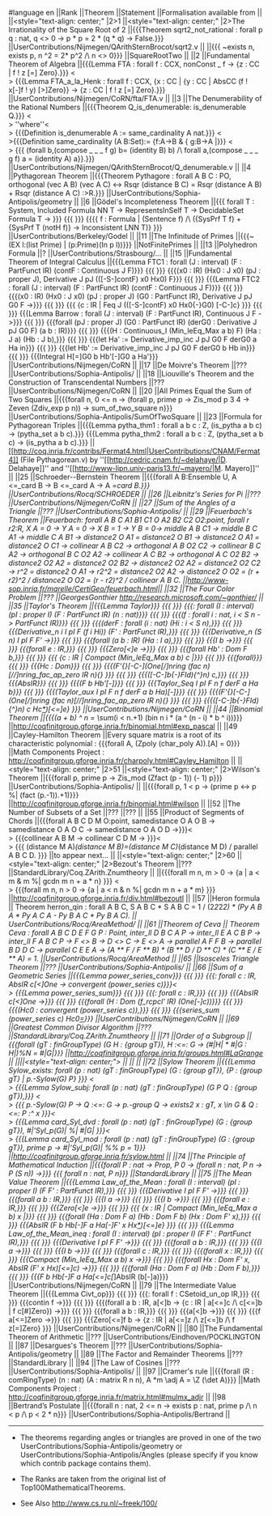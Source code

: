 #language en
||Rank ||Theorem ||Statement ||Formalisation available from ||
||<style="text-align: center;" |2>1 ||<style="text-align: center;" |2>The Irrationality of the Square Root of 2 ||{{{Theorem sqrt2_not_rational : forall p q : nat, q <> 0 -> p * p = 2 * (q * q) -> False.}}} ||UserContributions/Nijmegen/QArithSternBrocot/sqrt2.v ||
||{{{  ~exists n, exists p, n ^2 = 2* p^2 /\ n <> 0}}} ||SquareRootTwo ||
||2 ||Fundamental Theorem of Algebra ||{{{Lemma FTA : forall f : CCX, nonConst _ f -> {z : CC | f ! z [=] Zero}.}}} <<BR>> {{{Lemma FTA_a_la_Henk : forall f : CCX, {x : CC | {y : CC | AbsCC (f ! x[-]f ! y) [>]Zero}} -> {z : CC | f ! z [=] Zero}.}}} ||UserContributions/Nijmegen/CoRN/fta/FTA.v ||
||3 ||The Denumerability of the Rational Numbers ||{{{Theorem Q_is_denumerable: is_denumerable Q.}}} <<BR>> ''where''<<BR>> {{{Definition is_denumerable A := same_cardinality A nat.}}} <<BR>>{{{Definition same_cardinality (A B:Set):= {f:A->B & { g:B->A |}}} <<BR>> {{{ (forall b,(compose _ _ _ f g) b= (identity B) b) /\ forall a,(compose _ _ _ g f) a = (identity A) a}}.}}} ||UserContributions/Nijmegen/QArithSternBrocot/Q_denumerable.v ||
||4 ||Pythagorean Theorem ||{{{Theorem Pythagore : forall A B C : PO, orthogonal (vec A B) (vec A C) <-> Rsqr (distance B C) = Rsqr (distance A B) + Rsqr (distance A C) :>R.}}} ||UserContributions/Sophia-Antipolis/geometry ||
||6 ||Gödel's Incompleteness Theorem ||{{{ forall T : System, Included Formula NN T -> RepresentsInSelf T -> DecidableSet Formula T -> }}} {{{ }}} {{{{ f : Formula | (Sentence f) /\ ({SysPrf T f} + {SysPrf T (notH f)} -> Inconsistent LNN T)} }}} ||UserContributions/Berkeley/Godel ||
||11 ||The Infinitude of Primes ||{{{~(EX l:(list Prime) | (p:Prime)(In p l))}}} ||NotFinitePrimes ||
||13 ||Polyhedron Formula ||? ||UserContributions/Strasbourg/... ||
||15 ||Fundamental Theorem of Integral Calculus ||{{{Lemma FTC1 : forall (J : interval) (F : PartFunct IR) (contF : Continuous J F)}}} {{{ }}} {{{(x0 : IR) (Hx0 : J x0) (pJ : proper J), Derivative J pJ (([-S-]contF) x0 Hx0) F}}} {{{ }}} {{{Lemma FTC2 : forall (J : interval) (F : PartFunct IR) (contF : Continuous J F)}}} {{{ }}} {{{(x0 : IR) (Hx0 : J x0) (pJ : proper J) (G0 : PartFunct IR), Derivative J pJ G0 F ->}}} {{{ }}} {{{ {c : IR | Feq J (([-S-]contF) x0 Hx0{-}G0) [-C-]c} }}} {{{ }}} {{{Lemma Barrow : forall (J : interval) (F : PartFunct IR), Continuous J F ->}}} {{{ }}} {{{forall (pJ : proper J) (G0 : PartFunct IR) (derG0 : Derivative J pJ G0 F) (a b : IR)}}} {{{ }}} {{{(H : Continuous_I (Min_leEq_Max a b) F) (Ha : J a) (Hb : J b),}}} {{{ }}} {{{let Ha' := Derivative_imp_inc J pJ G0 F derG0 a Ha in}}} {{{ }}} {{{let Hb' := Derivative_imp_inc J pJ G0 F derG0 b Hb in}}} {{{ }}} {{{Integral H[=]G0 b Hb'[-]G0 a Ha'}}} ||UserContributions/Nijmegen/CoRN ||
||17 ||De Moivre's Theorem ||??? ||UserContributions/Sophia-Antipolis/ ||
||18 ||Liouville's Theorem and the Construction of Transcendental Numbers ||??? ||UserContributions/Nijmegen/CoRN ||
||20 ||All Primes Equal the Sum of Two Squares ||{{{forall n, 0 <= n -> (forall p, prime p -> Zis_mod p 3 4 ->  Zeven (Zdiv_exp p n)) -> sum_of_two_square n}}} ||UserContributions/Sophia-Antipolis/SumOfTwoSquare ||
||23 ||Formula for Pythagorean Triples ||{{{Lemma pytha_thm1 : forall a b c : Z, (is_pytha a b c) -> (pytha_set a b c).}}} {{{Lemma pytha_thm2 : forall a b c : Z, (pytha_set a b c) -> (is_pytha a b c).}}} ||[[http://coq.inria.fr/contribs/Fermat4.html|UserContributions/CNAM/Fermat4]] (File Pythagorean.v) by ''[[http://cedric.cnam.fr/~delahaye/|D. Delahaye]]'' and ''[[http://www-lipn.univ-paris13.fr/~mayero/|M. Mayero]]'' ||
||25 ||Schroeder--Bernstein Theorem ||{{{forall A B:Ensemble U, A <=_card B -> B <=_card A -> A =_card B.}}} ||UserContributions/Rocq/SCHROEDER ||
||26 ||Leibnitz's Series for Pi ||??? ||UserContributions/Nijmegen/CoRN ||
||27 ||Sum of the Angles of a Triangle ||??? ||UserContributions/Sophia-Antipolis/ ||
||29 ||Feuerbach's Theorem ||Feuerbach:  forall A B C A1 B1 C1 O A2 B2 C2 O2:point, forall r r2:R, X A = 0 -> Y A =  0 -> X B = 1 -> Y B =  0-> middle A B C1 -> middle B C A1 -> middle C A B1 -> distance2 O A1 = distance2 O B1 -> distance2 O A1 = distance2 O C1 -> collinear A B C2 -> orthogonal A B O2 C2 -> collinear B C A2 -> orthogonal B C O2 A2 -> collinear A C B2 -> orthogonal A C O2 B2 -> distance2 O2 A2 = distance2 O2 B2 -> distance2 O2 A2 = distance2 O2 C2 -> r^2 = distance2 O A1 -> r2^2 = distance2 O2 A2 -> distance2 O O2 = (r + r2)^2 \/ distance2 O O2 = (r - r2)^2 \/ collinear A B C. ||http://www-sop.inria.fr/marelle/CertiGeo/feuerbach.html||
||32 ||The Four Color Problem ||??? ||GeorgesGonthier http://research.microsoft.com/~gonthier/ ||
||35 ||Taylor's Theorem ||{{{Lemma Taylor}}} {{{ }}} {{{: forall (I : interval) (pI : proper I) (F : PartFunct IR) (n : nat)}}} {{{ }}} {{{(f : forall i : nat, i < S n -> PartFunct IR)}}} {{{ }}} {{{(derF : forall (i : nat) (Hi : i < S n),}}} {{{ }}} {{{Derivative_n i I pI F (f i Hi)) (F' : PartFunct IR),}}} {{{ }}} {{{Derivative_n (S n) I pI F F' ->}}} {{{ }}} {{{forall (a b : IR) (Ha : I a),}}} {{{ }}} {{{I b ->}}} {{{ }}} {{{forall e : IR,}}} {{{ }}} {{{Zero[<]e ->}}} {{{ }}} {{{forall Hb' : Dom F b,}}} {{{ }}} {{{ {c : IR | Compact (Min_leEq_Max a b) c |}}} {{{ }}} {{{forall}}} {{{ }}} {{{Hc : Dom}}} {{{ }}} {{{(F'{*}[-C-](One[/]nring (fac n)[//]nring_fac_ap_zero IR n){*} }}} {{{ }}} {{{([-C-]b{-}FId){^}n) c,}}} {{{ }}} {{{AbsIR}}} {{{ }}} {{{(F b Hb'[-]}}} {{{ }}} {{{Taylor_Seq I pI F n f derF a Ha b}}} {{{ }}} {{{(Taylor_aux I pI F n f derF a b Ha)[-]}}} {{{ }}} {{{(F'{*}[-C-](One[/]nring (fac n)[//]nring_fac_ap_zero IR n){*} }}} {{{ }}} {{{([-C-]b{-}FId){^}n) c Hc[*](b[-]a))[<=]e} }}} ||UserContributions/Nijmegen/CoRN ||
||44 ||Binomial Theorem ||{{{(a + b) ^ n = \sum_(i < n.+1) (bin n i * (a ^ (n - i) * b ^ i))}}} ||http://coqfinitgroup.gforge.inria.fr/binomial.html#exp_pascal ||
||49 ||Cayley-Hamilton Theorem ||Every square matrix is a root of its characteristic polynomial : {{{forall A, (Zpoly (char_poly A)).[A] = 0}}} ||Math Components Project : http://coqfinitgroup.gforge.inria.fr/charpoly.html#Cayley_Hamilton ||
||<style="text-align: center;" |2>51 ||<style="text-align: center;" |2>Wilson's Theorem ||{{{forall p, prime p ->  Zis_mod (Zfact (p - 1)) (- 1) p}}} ||UserContributions/Sophia-Antipolis/ ||
||{{{forall p, 1 < p -> (prime p <-> p %| (fact (p.-1)).+1)}}} ||http://coqfinitgroup.gforge.inria.fr/binomial.html#wilson ||
||52 ||The Number of Subsets of a Set ||??? ||??? ||
||55 ||Product of Segments of Chords ||{{{forall A B C D M O:point, samedistance O A O B ->  samedistance O A O C ->  samedistance O A O D ->}}}<<BR>>   {{{collinear A B M ->  collinear C D M -> }}}<<BR>>  {{{ (distance M A)*(distance M B)=(distance M C)*(distance M D)  \/ parallel A B C D. }}} ||to appear next... ||
||<style="text-align: center;" |2>60 ||<style="text-align: center;" |2>Bezout's Theorem ||??? ||StandardLibrary/Coq.ZArith.Znumtheory ||
||{{{forall m n, m > 0 -> {a | a < m & m %| gcdn m n + a * n} }}} <<BR>> {{{forall m n, n > 0 -> {a | a < n & n %| gcdn m n + a * m} }}} ||http://coqfinitgroup.gforge.inria.fr/div.html#bezoutl ||
||57 ||Heron formula || Theorem herron_qin : forall A B C, S A B C * S A B C = 1 / (2*2*2*2) * (Py A B A * Py A C A - Py B A C * Py B A C). || UserContributions/Rocq/AreaMethod/ ||
||61 ||Theorem of Ceva || Theorem Ceva : forall A B C D E F G P : Point, inter_ll D B C A P -> inter_ll E A C B P -> inter_ll F A B C P -> F <> B -> D <> C -> E <> A -> parallel A F F B -> parallel B D D C -> parallel C E E A -> (A ** F / F ** B) *  (B ** D / D ** C) *  (C ** E / E ** A) = 1. ||UserContributions/Rocq/AreaMethod ||
||65 ||Isosceles Triangle Theorem ||??? ||UserContributions/Sophia-Antipolis/ ||
||66 ||Sum of a Geometric Series ||{{{Lemma power_series_conv}}} {{{ }}} {{{: forall c : IR, AbsIR c[<]One -> convergent (power_series c)}}}<<BR>> {{{Lemma power_series_sum}}} {{{ }}} {{{: forall c : IR,}}} {{{ }}} {{{AbsIR c[<]One ->}}} {{{ }}} {{{forall (H : Dom (f_rcpcl' IR) (One[-]c))}}} {{{ }}} {{{(Hc0 : convergent (power_series c)),}}} {{{ }}} {{{series_sum (power_series c) Hc0[=](One[/]One[-]c[//]H)}}} ||UserContributions/Nijmegen/CoRN ||
||69 ||Greatest Common Divisor Algorithm ||??? ||StandardLibrary/Coq.ZArith.Znumtheory ||
||71 ||Order of a Subgroup ||{{{forall (gT : finGroupType) (G H : {group gT}),  H :<=: G -> (#|H| * #|G : H|)%N = #|G|}}} ||http://coqfinitgroup.gforge.inria.fr/groups.html#LaGrange ||
||||<style="text-align: center;"> || || ||
||72 ||Sylow Theorem ||{{{Lemma Sylow_exists: forall (p : nat) (gT : finGroupType) (G : {group gT}), {P : {group gT} | p.-Sylow(G) P} }}} <<BR>> {{{Lemma Sylow_subj: forall (p : nat) (gT : finGroupType) (G P Q : {group gT}),}}} <<BR>> {{{ p.-Sylow(G) P -> Q :<=: G -> p.-group Q -> exists2 x : gT, x \in G & Q :<=: P :^ x  }}}<<BR>> {{{Lemma card_Syl_dvd : forall (p : nat) (gT : finGroupType) (G : {group gT}), #|'Syl_p(G)| %| #|G| }}}<<BR>> {{{Lemma card_Syl_mod : forall (p : nat) (gT : finGroupType) (G : {group gT}), prime p -> #|'Syl_p(G)| %% p = 1}}} ||http://coqfinitgroup.gforge.inria.fr/sylow.html ||
||74 ||The Principle of Mathematical Induction ||{{{forall P : nat -> Prop,  P 0 -> (forall n : nat, P n -> P (S n)) ->}}} {{{ forall n : nat, P n}}} ||StandardLibrary ||
||75 ||The Mean Value Theorem ||{{{Lemma Law_of_the_Mean : forall (I : interval) (pI : proper I) (F F' : PartFunct IR),}}} {{{ }}} {{{Derivative I pI F F' ->}}} {{{ }}} {{{forall a b : IR,}}} {{{ }}} {{{I a ->}}} {{{ }}} {{{I b ->}}} {{{ }}} {{{forall e : IR,}}} {{{ }}} {{{Zero[<]e ->}}} {{{ }}} {{{ {x : IR | Compact (Min_leEq_Max a b) x |}}} {{{ }}} {{{forall (Ha : Dom F a) (Hb : Dom F b) (Hx : Dom F' x),}}} {{{ }}} {{{AbsIR (F b Hb[-]F a Ha[-]F' x Hx[*](b[-]a))[<=]e} }}} {{{ }}} {{{Lemma Law_of_the_Mean_ineq : forall (I : interval) (pI : proper I) (F F' : PartFunct IR),}}} {{{ }}} {{{Derivative I pI F F' ->}}} {{{ }}} {{{forall a b : IR,}}} {{{ }}} {{{I a ->}}} {{{ }}} {{{I b ->}}} {{{ }}} {{{forall c : IR,}}} {{{ }}} {{{(forall x : IR,}}} {{{ }}} {{{Compact (Min_leEq_Max a b) x ->}}} {{{ }}} {{{forall Hx : Dom F' x, AbsIR (F' x Hx)[<=]c) ->}}} {{{ }}} {{{forall (Ha : Dom F a) (Hb : Dom F b),}}} {{{ }}} {{{F b Hb[-]F a Ha[<=]c[*]AbsIR (b[-]a)}}} ||UserContributions/Nijmegen/CoRN ||
||79 ||The Intermediate Value Theorem ||{{{Lemma Civt_op}}} {{{ }}} {{{: forall f : CSetoid_un_op IR,}}} {{{ }}} {{{contin f ->}}} {{{ }}} {{{(forall a b : IR, a[<]b -> {c : IR | a[<=]c /\ c[<=]b | f c[#]Zero}) ->}}} {{{ }}} {{{forall a b : IR,}}} {{{ }}} {{{a[<]b ->}}} {{{ }}} {{{f a[<=]Zero ->}}} {{{ }}} {{{Zero[<=]f b -> {z : IR | a[<=]z /\ z[<=]b /\ f z[=]Zero} }}} ||UserContributions/Nijmegen/CoRN ||
||80 ||The Fundamental Theorem of Arithmetic ||??? ||UserContributions/Eindhoven/POCKLINGTON ||
||87 ||Desargues's Theorem ||??? ||UserContributions/Sophia-Antipolis/geometry ||
||89 ||The Factor and Remainder Theorems ||??? ||StandardLibrary ||
||94 ||The Law of Cosines ||??? ||UserContributions/Sophia-Antipolis/ ||
||97 ||Cramer's rule ||{{{forall (R : comRingType) (n : nat) (A : matrix R n n), A *m \adj A = \Z (\det A)}}} ||Math Components Project : http://coqfinitgroup.gforge.inria.fr/matrix.html#mulmx_adjr ||
||98 ||Bertrand’s Postulate ||{{{forall n : nat, 2 <= n -> exists p : nat, prime p /\ n < p /\ p < 2 * n}}} ||UserContributions/Sophia-Antipolis/Bertrand ||


----
 * The theorems regarding angles or triangles are proved in one of the two UserContributions/Sophia-Antipolis/geometry or UserContributions/Sophia-Antipolis/Angles (please specify if you know which contrib package contains them).

 * The Ranks are taken from the original list of Top100MathematicalTheorems.

 * See Also http://www.cs.ru.nl/~freek/100/
